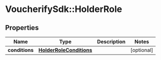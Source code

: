 # VoucherifySdk::HolderRole

## Properties

| Name | Type | Description | Notes |
| ---- | ---- | ----------- | ----- |
| **conditions** | [**HolderRoleConditions**](HolderRoleConditions.md) |  | [optional] |


